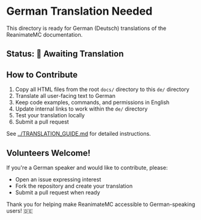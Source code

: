 # German Translation Needed

This directory is ready for German (Deutsch) translations of the ReanimateMC documentation.

## Status: 🔄 Awaiting Translation

## How to Contribute

1. Copy all HTML files from the root `docs/` directory to this `de/` directory
2. Translate all user-facing text to German
3. Keep code examples, commands, and permissions in English
4. Update internal links to work within the `de/` directory
5. Test your translation locally
6. Submit a pull request

See [../TRANSLATION_GUIDE.md](../TRANSLATION_GUIDE.md) for detailed instructions.

## Volunteers Welcome!

If you're a German speaker and would like to contribute, please:
- Open an issue expressing interest
- Fork the repository and create your translation
- Submit a pull request when ready

Thank you for helping make ReanimateMC accessible to German-speaking users! 🇩🇪

